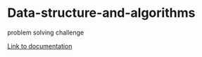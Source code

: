 # Data-structure-and-algorithms
problem solving challenge

[Link to documentation](leetCode/BinarySearch)
